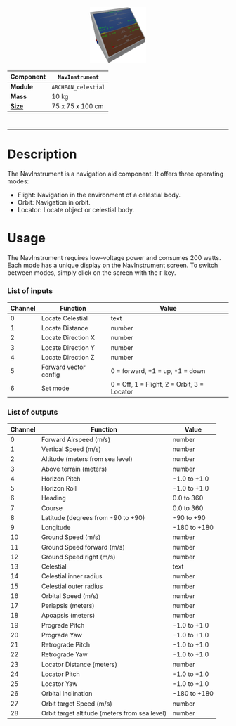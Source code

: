 <p align="center">
  <img src="NavInstrument.png" />
</p>

|Component|`NavInstrument`|
|---|---|
|**Module**|`ARCHEAN_celestial`|
|**Mass**|10 kg|
|[**Size**](# "Based on the component's occupancy in a fixed 25cm grid.")|75 x 75 x 100 cm|
#
---

# Description
The NavInstrument is a navigation aid component. It offers three operating modes:
- Flight: Navigation in the environment of a celestial body.
- Orbit: Navigation in orbit.
- Locator: Locate object or celestial body.

# Usage
The NavInstrument requires low-voltage power and consumes 200 watts.
Each mode has a unique display on the NavInstrument screen. To switch between modes, simply click on the screen with the `F` key.


### List of inputs
|Channel|Function|Value|
|---|---|---|
|0|Locate Celestial|text|
|1|Locate Distance|number|
|2|Locate Direction X|number|
|3|Locate Direction Y|number|
|4|Locate Direction Z|number|
|5|Forward vector config|0 = forward, +1 = up, -1 = down|
|6|Set mode| 0 = Off, 1 = Flight, 2 = Orbit, 3 = Locator|

### List of outputs
|Channel|Function|Value|
|---|---|---|
|0|Forward Airspeed (m/s)|number|
|1|Vertical Speed (m/s)|number|
|2|Altitude (meters from sea level)|number|
|3|Above terrain (meters)|number|
|4|Horizon Pitch|-1.0 to +1.0|
|5|Horizon Roll|-1.0 to +1.0|
|6|Heading|0.0 to 360|
|7|Course|0.0 to 360|
|8|Latitude (degrees from -90 to +90)|-90 to +90|
|9|Longitude|-180 to +180|
|10|Ground Speed (m/s)|number|
|11|Ground Speed forward (m/s)|number|
|12|Ground Speed right (m/s)|number|
|13|Celestial|text|
|14|Celestial inner radius|number|
|15|Celestial outer radius|number|
|16|Orbital Speed (m/s)|number|
|17|Periapsis (meters)|number|
|18|Apoapsis (meters)|number|
|19|Prograde Pitch|-1.0 to +1.0|
|20|Prograde Yaw|-1.0 to +1.0|
|21|Retrograde Pitch|-1.0 to +1.0|
|22|Retrograde Yaw|-1.0 to +1.0|
|23|Locator Distance (meters)|number|
|24|Locator Pitch|-1.0 to +1.0|
|25|Locator Yaw|-1.0 to +1.0|
|26|Orbital Inclination|-180 to +180|
|27|Orbit target Speed (m/s)|number|
|28|Orbit target altitude (meters from sea level)|number|
